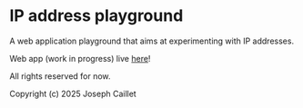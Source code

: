 # IP address playground

A web application playground that aims at experimenting with IP addresses.

Web app (work in progress) live [here](https://josephcaillet.github.io/ip-address-playground/)!

All rights reserved for now.

Copyright (c) 2025 Joseph Caillet